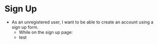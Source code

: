 # Sign Up
 * As an unregistered user, I want to be able to create an account using a sign up form.
   *  While on the sign up page:
    *    test
    